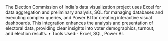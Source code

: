 The Election Commission of India's data visualization project uses Excel for data aggregation and preliminary analysis, SQL for managing databases and executing complex queries, and Power BI for creating interactive visual dashboards. This integration enhances the analysis and presentation of electoral data, providing clear insights into voter demographics, turnout, and election results. 
• Tools Used:- Excel, SQL, Power BI.
